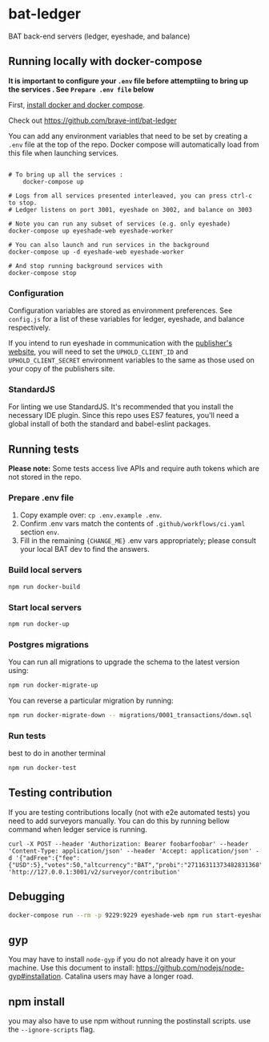 # bat-ledger
BAT back-end servers (ledger, eyeshade, and balance)

## Running locally with docker-compose
**It is important to configure your `.env` file before attemptiing to bring up the services . See `Prepare .env file` below**

First, [install docker and docker compose](https://docs.docker.com/compose/install/).

Check out https://github.com/brave-intl/bat-ledger

You can add any environment variables that need to be set by creating a `.env`
file at the top of the repo. Docker compose will automatically load from this
file when launching services.

```

# To bring up all the services :
    docker-compose up

# Logs from all services presented interleaved, you can press ctrl-c to stop.
# Ledger listens on port 3001, eyeshade on 3002, and balance on 3003

# Note you can run any subset of services (e.g. only eyeshade)
docker-compose up eyeshade-web eyeshade-worker

# You can also launch and run services in the background
docker-compose up -d eyeshade-web eyeshade-worker

# And stop running background services with
docker-compose stop
```

### Configuration
Configuration variables are stored as environment preferences. See `config.js` for a list of these variables for ledger, eyeshade, and balance respectively.

If you intend to run eyeshade in communication with the [publisher's website](https://github.com/brave-intl/publishers), you will need to set the `UPHOLD_CLIENT_ID` and `UPHOLD_CLIENT_SECRET` environment variables to the same as those used on your copy of the publishers site.

### StandardJS
For linting we use StandardJS. It's recommended that you install the necessary IDE plugin. Since this repo uses ES7 features, you'll need a global install of both the standard and babel-eslint packages.


## Running tests

**Please note:** Some tests access live APIs and require auth tokens which are not stored in the repo.

### Prepare .env file

1. Copy example over: `cp .env.example .env`.
2. Confirm .env vars match the contents of `.github/workflows/ci.yaml` section `env`.
3. Fill in the remaining `{CHANGE_ME}` .env vars appropriately; please consult your local BAT dev to find the answers.

### Build local servers

```sh
npm run docker-build
```

### Start local servers

```sh
npm run docker-up
```
### Postgres migrations

You can run all migrations to upgrade the schema to the latest version using:

```sh
npm run docker-migrate-up
```

You can reverse a particular migration by running:

```sh
npm run docker-migrate-down -- migrations/0001_transactions/down.sql
```

### Run tests
best to do in another terminal

```sh
npm run docker-test
```

## Testing contribution

If you are testing contributions locally (not with e2e automated tests) you need to add surveyors manually.
You can do this by running bellow command when ledger service is running.
```
curl -X POST --header 'Authorization: Bearer foobarfoobar' --header 'Content-Type: application/json' --header 'Accept: application/json' -d '{"adFree":{"fee":{"USD":5},"votes":50,"altcurrency":"BAT","probi":"27116311373482831368"}}' 'http://127.0.0.1:3001/v2/surveyor/contribution'
```

## Debugging
```sh
docker-compose run --rm -p 9229:9229 eyeshade-web npm run start-eyeshade -- --inspect=0.0.0.0
```

## gyp

You may have to install `node-gyp` if you do not already have it on your machine. Use this document to install: https://github.com/nodejs/node-gyp#installation. Catalina users may have a longer road.

## npm install
you may also have to use npm without running the postinstall scripts. use the `--ignore-scripts` flag.
